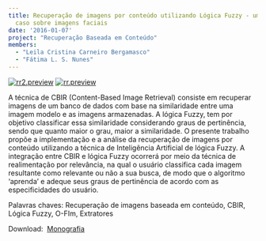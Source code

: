 ```yaml
---
title: Recuperação de imagens por conteúdo utilizando Lógica Fuzzy - um estudo de
  caso sobre imagens faciais
date: '2016-01-07'
project: "Recuperação Baseada em Conteúdo"
members:
  - "Leila Cristina Carneiro Bergamasco"
  - "Fátima L. S. Nunes"
---
```

[![rr2.preview](/wp-content/uploads/2016/01/rr2.preview-300x105.png)](/wp-content/uploads/2016/01/rr2.preview.png) 
[![rr.preview](/wp-content/uploads/2016/01/rr.preview-300x108.jpg)](/wp-content/uploads/2016/01/rr.preview.jpg)

A técnica de CBIR (Content-Based Image Retrieval) consiste em recuperar imagens de um banco de dados com base na similaridade entre uma imagem modelo e as imagens armazenadas. A lógica Fuzzy, tem por objetivo classificar essa similaridade considerando graus de pertinência, sendo que quanto maior o grau, maior a similaridade. O presente trabalho propõe a implementação e a análise da recuperação de imagens por conteúdo utilizando a técnica de Inteligência Artificial de lógica Fuzzy. A integração entre CBIR e lógica Fuzzy ocorrerá por meio da técnica de realimentação por relevância, na qual o usuário classifica cada imagem resultante como relevante ou não a sua busca, de modo que o algoritmo ‘aprenda’ e adeque seus graus de pertinência de acordo com as especificidades do usuário.

Palavras chaves: Recuperação de imagens baseada em conteúdo, CBIR, Lógica Fuzzy, O-FIm, Extratores

Download: 
[Monografia](/wp-content/uploads/2016/01/MonografiaFinalLeila.pdf)
